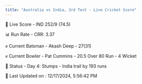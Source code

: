 ```yaml
---
title: "Australia vs India, 3rd Test - Live Cricket Score"
---
```


🔴 Live Score - IND 252/9 (74.5)  

📊 Run Rate - CRR: 3.37  

✊ Current Batsman - Akash Deep - 27(31)  

✊ Current Bowler - Pat Cummins - 20.5 Over 80 Run - 4 Wicket  

📑 Status - Day 4: Stumps - India trail by 193 runs

📝 Last Updated on : 12/17/2024, 5:56:42 PM  

